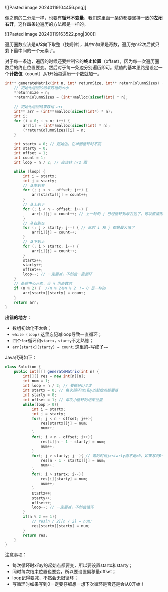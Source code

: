 ![[Pasted image 20240119104456.png]]

像之前的二分法一样，也要有**循环不变量**，我们这里画一条边都要坚持一致的**左闭右开**，这样四条边遍历的方法都是一样的。

![[Pasted image 20240119163522.png|300]]

遍历圈数应该是**n/2**向下取整（找规律），其中n如果是奇数，遍历完n/2次后就只剩下最中间的一个元素了。

对于每一条边，遍历的时候还要控制它的**终止位置**（offset），因为每一次遍历圈数后的终止位置要变。然后对于每一条边分别遍历即可。赋值的基本思路是设定一个**计数值**（count）从1开始每遍历一个数就加一。

```c
int** generateMatrix(int n, int* returnSize, int** returnColumnSizes) {
    // 初始化返回的结果数组的大小
    *returnSize = n;
    *returnColumnSizes = (int*)malloc(sizeof(int) * n);
    
    // 初始化返回结果数组 arr
    int** arr = (int**)malloc(sizeof(int*) * n);
    int i;
    for (i = 0; i < n; i++) {
        arr[i] = (int*)malloc(sizeof(int) * n);
        (*returnColumnSizes)[i] = n;
    }

    int startx = 0; // 起始边，在单圈循环时不变
    int starty = 0;
    int offset = 1;
    int count = 1;
    int loop = n / 2; // 应该转 n/2 圈

    while (loop) { 
        int i = startx;
        int j = starty;
        // 从左到右
        for (; j < n - offset; j++) {
            arr[startx][j] = count++;
        }
        // 从上到下
        for (; i < n - offset; i++) {
            arr[i][j] = count++; // 上一轮的 j 已经循环到最右边了，可以直接用 j
        }
        // 从右到左
        for (; j > starty; j--) { // 此时 i 和 j 都是最大值了
            arr[i][j] = count++; 
        }
        // 从下到上
        for (; i > startx; i--) {
            arr[i][j] = count++;
        }
        startx++;
        starty++;
        offset++;
        loop--; // 一定要减，不然会一直循环
    }
    // 处理中心元素，当 n 为奇数时
    if (n % 2) {  //n % 2与n % 2 ！= 0 是一样的
        arr[startx][starty] = count;
    }
    return arr;
}
```

**出错的地方：**

- 数组初始化不太会；
- `while (loop)` 这里忘记减loop导致一直循环；
- 四个`for`循环和`startx，starty`不太熟练；
- `arr[startx][starty] = count;`这里的`=`写成了`==`


Java代码如下：

```java
class Solution {
    public int[][] generateMatrix(int n) {
        int[][] res = new int[n][n];
        int num = 1;
        int loop = n / 2; // 要循环n/2次
        int startx = 0; // 每次循环时x和y的起始点都要变
        int starty = 0;
        int offset = 1; // 每次小循环的结束位置
        while(loop > 0){
            int i = startx;
            int j = starty;
            for(; j < n - offset; j++){
                res[startx][j] = num;
                num++;
            }
            for(; i < n - offset; i++){
                res[i][n - 1 - starty] = num;
                num++;
            }
            for(; j > starty; j--){ // 做的时候j>starty而不是>0，如果写到0一定要仔细想一想下次循环是否还是会从0开始
                res[n - 1 - startx][j] = num;
                num++;
            }
            for(; i > startx; i--){
                res[i][starty] = num;
                num++;
            }
            startx++;
            starty++;
            offset++;
            loop--; // 一定要减，不然会循环
        }
        if(n % 2 == 1){
            // res[n / 2][n / 2] = num;
            res[startx][starty] = num;
        }
        return res;
    }
}
```

注意事项：

- 每次循环时x和y的起始点都要变，所以要设置startx和starty；
- 同时每次结束位置也要变，所以要设置偏移量offset；
- loop记得要减，不然会无限循环；
- 写循环时如果写到0一定要仔细想一想下次循环是否还是会从0开始！